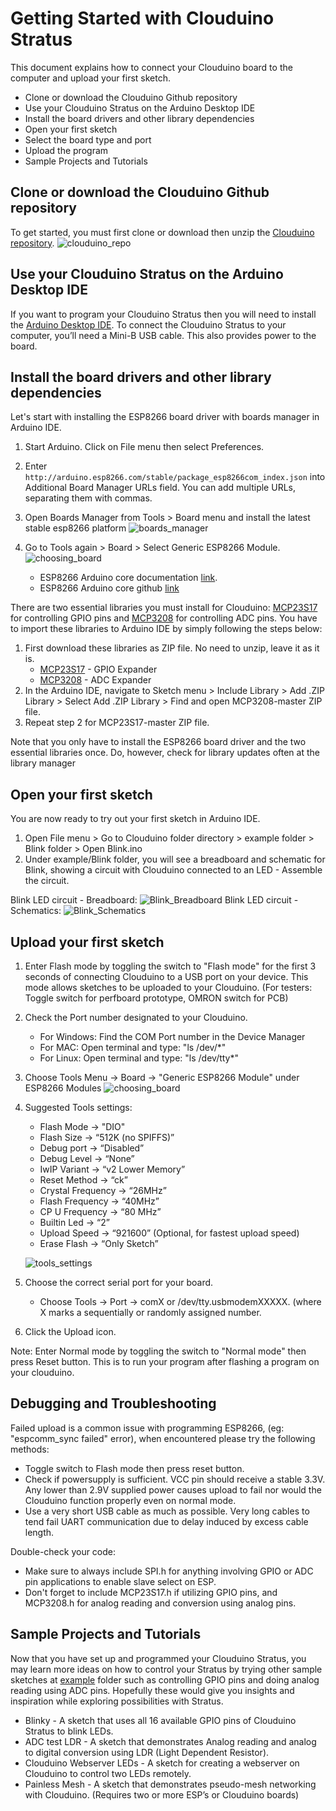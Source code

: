 # Getting Started with Clouduino Stratus #
This document explains how to connect your Clouduino board to the computer and upload your first sketch. 

- Clone or download the Clouduino Github repository 
- Use your Clouduino Stratus on the Arduino Desktop IDE
- Install the board drivers and other library dependencies
- Open your first sketch
- Select the board type and port
- Upload the program
- Sample Projects and Tutorials

## Clone or download the Clouduino Github repository ##
To get started, you must first clone or download then unzip the [Clouduino repository](https://github.com/proudcloud/clouduino).
    ![clouduino_repo](/docs/images/github.PNG)

## Use your Clouduino Stratus on the Arduino Desktop IDE ##
If you want to program your Clouduino Stratus then you will need to install the [Arduino Desktop IDE](https://www.arduino.cc/en/Main/Software). To connect the Clouduino Stratus to your computer, you’ll need a Mini-B USB cable. This also provides power to the board. 

## Install the board drivers and other library dependencies ##

Let's start with installing the ESP8266 board driver with boards manager in Arduino IDE. 

1. Start Arduino. Click on File menu then select Preferences.
2. Enter `http://arduino.esp8266.com/stable/package_esp8266com_index.json` into Additional Board Manager URLs field. You can add multiple URLs, separating them with commas. 
    
3. Open Boards Manager from Tools > Board menu and install the latest stable esp8266 platform 
    ![boards_manager](/docs/images/boards_manager.png)
4. Go to Tools again >  Board > Select Generic ESP8266 Module.
    ![choosing_board](/docs/images/choosing_board.png)
    - ESP8266 Arduino core documentation [link](https://arduino-esp8266.readthedocs.io/en/2.4.2/).
    - ESP8266 Arduino core github [link](https://github.com/esp8266/Arduino)
 
There are two essential libraries you must install for Clouduino: [MCP23S17](https://github.com/n0mjs710/MCP23S17) for controlling GPIO pins and [MCP3208](https://github.com/labfruits/mcp3208) for controlling ADC pins. 
You have to import these libraries to Arduino IDE by simply following the steps below:

1. First download these libraries as ZIP file. No need to unzip, leave it as it is.
    - [MCP23S17](https://github.com/n0mjs710/MCP23S17)  - GPIO Expander
    - [MCP3208](https://github.com/labfruits/mcp3208)   - ADC Expander
2. In the Arduino IDE, navigate to Sketch menu > Include Library > Add .ZIP Library > Select Add .ZIP Library > Find and open MCP3208-master ZIP file.
3. Repeat step 2 for MCP23S17-master ZIP file.
   
Note that you only have to install the ESP8266 board driver and the two essential libraries once. Do, however, check for library updates often at the library manager

## Open your first sketch ##
You are now ready to try out your first sketch in Arduino IDE.
 1.  Open File menu > Go to Clouduino folder directory > example folder > Blink folder > Open Blink.ino
 2.  Under example/Blink folder, you will see a breadboard and schematic for Blink, showing a circuit with Clouduino connected to an LED - Assemble the circuit.

Blink LED circuit - Breadboard:
    ![Blink_Breadboard](/example/Blink/Blink_fritzing_Breadboard.PNG)
Blink LED circuit - Schematics:
    ![Blink_Schematics](/example/Blink/Blink_fritzing_Schem.PNG)

## Upload your first sketch 

1. Enter Flash mode by toggling the switch to "Flash mode" for the first 3 seconds of connecting Clouduino to a USB port on your device. This mode allows sketches to be uploaded to your Clouduino. (For testers: Toggle switch for perfboard prototype, OMRON switch for PCB)
2. Check the Port number designated to your Clouduino.
    - For Windows: Find the COM Port number in the Device Manager
    - For MAC: Open terminal and type: "ls /dev/*"
    - For Linux: Open terminal and type: "ls /dev/tty*"
3. Choose Tools Menu -> Board -> "Generic ESP8266 Module" under ESP8266 Modules
    ![choosing_board](/docs/images/choosing_board.png)
4. Suggested Tools settings:
    - Flash Mode -> "DIO"
    - Flash Size -> “512K (no SPIFFS)”
    - Debug port -> “Disabled” 
    - Debug Level -> “None”
    - IwIP Variant -> “v2 Lower Memory”
    - Reset Method -> “ck”
    - Crystal Frequency -> “26MHz”
    - Flash Frequency -> “40MHz”
    - CP U Frequency -> “80 MHz”
    - Builtin Led -> “2”
    - Upload Speed -> “921600” (Optional, for fastest upload speed)
    - Erase Flash -> “Only Sketch”

    ![tools_settings](/docs/images/tools_settings.png)
5. Choose the correct serial port for your board.
    - Choose Tools -> Port -> comX or /dev/tty.usbmodemXXXXX. (where X marks a sequentially or randomly assigned number.
6. Click the Upload icon.

Note: Enter Normal mode by toggling the switch to "Normal mode" then press Reset button.  This is to run your program after flashing a program on your clouduino.

##  Debugging and Troubleshooting ##
Failed upload is a common issue with programming ESP8266, (eg: "espcomm_sync failed" error), when encountered please try the following methods:
 - Toggle switch to Flash mode then press reset button.
 - Check if powersupply is sufficient. VCC pin should receive a stable 3.3V. Any lower than 2.9V supplied power causes upload to fail nor would the Clouduino function properly even on normal mode.
 - Use a very short USB cable as much as possible. Very long cables to tend fail UART communication due to delay induced by excess cable length.
  
 Double-check your code:
 - Make sure to always include SPI.h for anything involving GPIO or ADC pin applications to enable slave select on ESP.
 - Don't forget to include MCP23S17.h if utilizing GPIO pins, and MCP3208.h for analog reading and conversion using analog pins.

## Sample Projects and Tutorials ##
Now that you have set up and programmed your Clouduino Stratus, you may learn more ideas on how to control your Stratus by trying other sample sketches at [example](https://github.com/proudcloud/clouduino/tree/master/example) folder such as controlling GPIO pins and doing analog reading using ADC pins. Hopefully these would give you insights and inspiration while exploring possibilities with Stratus.
 - Blinky - A sketch that uses all 16 available GPIO pins of Clouduino Stratus to blink LEDs.
 - ADC test LDR - A sketch that demonstrates Analog reading and analog to digital conversion using LDR (Light Dependent Resistor). 
- Clouduino Webserver LEDs - A sketch for creating a webserver on Clouduino to control two LEDs remotely.
- Painless Mesh - A sketch that demonstrates pseudo-mesh networking with Clouduino. (Requires two or more ESP’s or Clouduino boards)
